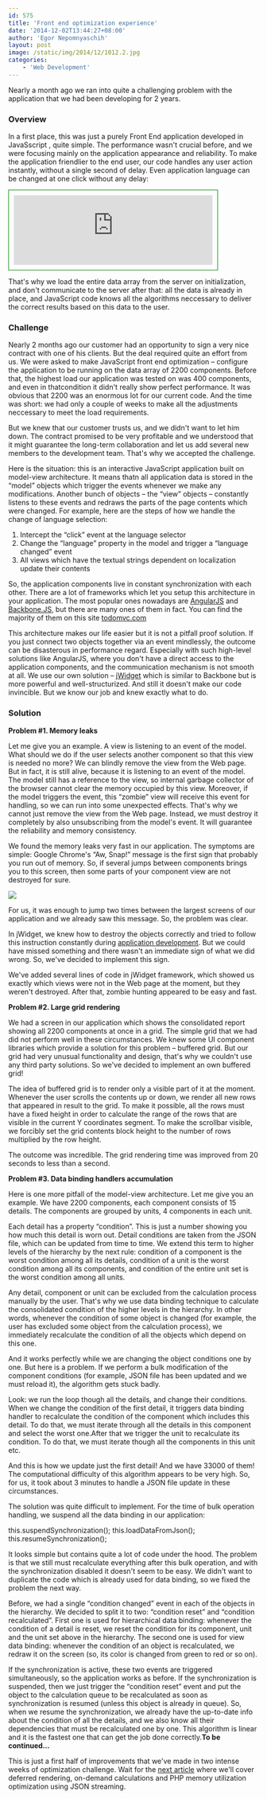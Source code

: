 ```yaml
---
id: 575
title: 'Front end optimization experience'
date: '2014-12-02T13:44:27+08:00'
author: 'Egor Nepomnyaschih'
layout: post
image: /static/img/2014/12/1012.2.jpg
categories:
    - 'Web Development'
---
```


Nearly a month ago we ran into quite a challenging problem with the application that we had been developing for 2 years.

### Overview

In a first place, this was just a purely Front End application developed in JavaSscript , quite simple. The performance wasn't crucial before, and we were focusing mainly on the application appearance and reliability. To make the application friendlier to the end user, our code handles any user action instantly, without a single second of delay. Even application language can be changed at one click without any delay:

<iframe height="140" src="http://enepomnyaschih.github.io/mt/1.0.0/locale.html" style="border: 1px solid green; padding: 10px;" width="400"></iframe>

That's why we load the entire data array from the server on initialization, and don't communicate to the server after that: all the data is already in place, and JavaScript code knows all the algorithms neccessary to deliver the correct results based on this data to the user.

### Challenge

Nearly 2 months ago our customer had an opportunity to sign a very nice contract with one of his clients. But the deal required quite an effort from us. We were asked to make JavaScript front end optimization – configure the application to be running on the data array of 2200 components. Before that, the highest load our application was tested on was 400 components, and even in thatcondition it didn't really show perfect performance. It was obvious that 2200 was an enormous lot for our current code. And the time was short: we had only a couple of weeks to make all the adjustments neccessary to meet the load requirements.

But we knew that our customer trusts us, and we didn't want to let him down. The contract promised to be very profitable and we understood that it might guarantee the long-term collaboration and let us add several new members to the development team. That's why we accepted the challenge.

Here is the situation: this is an interactive JavaScript application built on model-view architecture. It means thatn all application data is stored in the “model” objects which trigger the events whenever we make any modifications. Another bunch of objects – the “view” objects – constantly listens to these events and redraws the parts of the page contents which were changed. For example, here are the steps of how we handle the change of language selection:

1. Intercept the “click” event at the language selector
2. Change the “language” property in the model and trigger a “language changed” event
3. All views which have the textual strings dependent on localization update their contents

So, the application components live in constant synchronization with each other. There are a lot of frameworks which let you setup this architecture in your application. The most popular ones nowadays are [AngularJS](https://angularjs.org/) and [Backbone.JS](http://backbonejs.org/), but there are many ones of them in fact. You can find the majority of them on this site [todomvc.com](http://todomvc.com/)

This architecture makes our life easier but it is not a pitfall proof solution. If you just connect two objects together via an event mindlessly, the outcome can be disasterous in performance regard. Especially with such high-level solutions like AngularJS, where you don't have a direct access to the application components, and the communication
mechanism is not smooth at all. We use our own solution – [jWidget](http://enepomnyaschih.github.io/jwidget) which is similar to Backbone but is more powerful and well-structurized. And still it doesn't make our code invincible. But we know our job and knew exactly what to do.

### Solution

**Problem #1. Memory leaks**

Let me give you an example. A view is listening to an event of the model. What should we do if the user selects another component so that this view is needed no more? We can blindly remove the view from the Web page. But in fact, it is still alive, because it is listening to an event of the model. The model still has a reference to the view, so internal
garbage collector of the browser cannot clear the memory occupied by this view. Moreover, if the model triggers the event, this “zombie” view will receive this event for handling, so we can run into some unexpected effects. That's why we cannot just remove the view from the Web page. Instead, we must destroy it completely by also unsubscribing from
the model's event. It will guarantee the reliability and memory consistency.

We found the memory leaks very fast in our application. The symptoms are simple: Google Chrome's “Aw, Snap!” message is the first sign that probably you run out of memory. So, if several jumps between components brings you to this screen, then some parts of your component view are not destroyed for sure.

![](http://content.screencast.com/users/enepomnyaschih/folders/Jing/media/ea3cb099-6d62-4861-b1bd-5ec7da3daac4/2014-11-21_1803.png)

For us, it was enough to jump two times between the largest screens of our application and we already saw this message. So, the problem was clear.

In jWidget, we knew how to destroy the objects correctly and tried to follow this instruction constantly during [application development](https://www.issart.com/en/services/details/service/web-development). But we could have missed something and there wasn't an immediate sign of what we did wrong. So, we've decided to implement this sign.

We've added several lines of code in jWidget framework, which showed us exactly which views were not in the Web page at the moment, but they weren't destroyed. After that, zombie hunting appeared to be easy and fast.

**Problem #2. Large grid rendering**

We had a screen in our application which shows the consolidated report showing all 2200 components at once in a grid. The simple grid that we had did not perform well in these circumstances. We knew some UI component libraries which provide a solution for this problem – buffered grid. But our grid had very unusual functionality and design, that's why
we couldn't use any third party solutions. So we've decided to implement an own buffered grid!

The idea of buffered grid is to render only a visible part of it at the moment. Whenever the user scrolls the contents up or down, we render all new rows that appeared in result to the grid. To make it possible, all the rows must have a fixed height in order to calculate the range of the rows that are visible in the current Y coordinates
segment. To make the scrollbar visible, we forcibly set the grid contents block height to the number of rows multiplied
by the row height.

The outcome was incredible. The grid rendering time was improved from 20 seconds to less than a second.

**Problem #3. Data binding handlers accumulation**

Here is one more pitfall of the model-view architecture. Let me give you an example. We have 2200 components, each component consists of 15 details. The components are grouped by units, 4 components in each unit.

Each detail has a property “condition”. This is just a number showing you how much this detail is worn out. Detail conditions are taken from the JSON file, which can be updated from time to time. We extend this term to higher levels of the hierarchy by the next rule: condition of a component is the worst condition among all its details, condition
of a unit is the worst condition among all its components, and condition of the entire unit set is the worst condition among all units.

Any detail, component or unit can be excluded from the calculation process manually by the user. That's why we use data binding technique to calculate the consolidated condition of the higher levels in the hierarchy. In other words, whenever the condition of some object is changed (for example, the user has excluded some object from the calculation process),
we immediately recalculate the condition of all the objects which depend on this one.

And it works perfectly while we are changing the object conditions one by one. But here is a problem. If we perform a bulk modification of the component conditions (for example, JSON file has been updated and we must reload it), the algorithm gets stuck badly.

Look: we run the loop though all the details, and change their conditions. When we change the condition of the first detail, it triggers data binding handler to recalculate the condition of the component which includes this detail. To do that, we must iterate through all the details in this component and select the worst one.After that we trigger the unit to recalculate its condition. To do that, we must iterate though all the components in this unit etc.

And this is how we update just the first detail! And we have 33000 of them! The computational difficulty of this algorithm appears to be very high. So, for us, it took about 3 minutes to handle a JSON file update in these circumstances.

The solution was quite difficult to implement. For the time of bulk operation handling, we suspend all the data binding in our application:

this.suspendSynchronization();
this.loadDataFromJson();
this.resumeSynchronization();

It looks simple but contains quite a lot of code under the hood. The problem is that we still must recalculate everything after this bulk operation, and with the synchronization disabled it doesn't seem to be easy. We didn't want to duplicate the code which is already used for data binding, so we fixed the problem the next way.

Before, we had a single “condition changed” event in each of the objects in the hierarchy. We decided to split it to two: “condition reset” and “condition recalculated”. First one is used for hierarchical data binding: whenever the condition of a detail is reset, we reset the condition for its component, unit and the unit set above in the
hierarchy. The second one is used for view data binding: whenever the condition of an object is recalculated, we
redraw it on the screen (so, its color is changed from green to red or so on).

If the synchronization is active, these two events are triggered simultaneously, so the application works as before. If the synchronization is suspended, then we just trigger the “condition reset” event and put the object to the calculation queue to be recalculated as soon as synchronization is resumed (unless this object is already in queue). So, when we resume the synchronization, we already have the up-to-date info about the condition of all the details, and we also know all their dependencies that must be recalculated one by one. This algorithm is linear and it is the fastest one that can get the job done correctly.**To be continued…**

This is just a first half of improvements that we've made in two intense weeks of optimization challenge. Wait for the
[next article](http://www.issart.com/blog/front-end-optimization-experience-part-2/) where we'll cover deferred rendering, on-demand calculations and PHP memory utilization optimization
using JSON streaming.